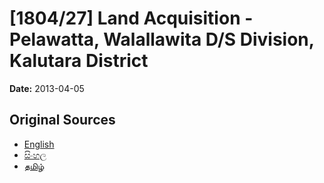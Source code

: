 # [1804/27] Land Acquisition - Pelawatta, Walallawita D/S Division, Kalutara District

**Date:** 2013-04-05

## Original Sources

- [English](https://documents.gov.lk/view/extra-gazettes/2013/4/1804-27_E.pdf)
- [සිංහල](https://documents.gov.lk/view/extra-gazettes/2013/4/1804-27_S.pdf)
- [தமிழ்](https://documents.gov.lk/view/extra-gazettes/2013/4/1804-27_T.pdf)
